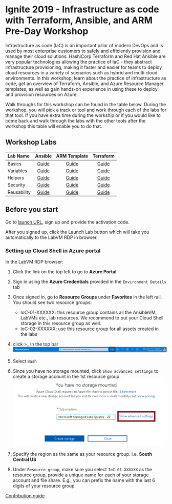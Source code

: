 # Ignite 2019 - Infrastructure as code with Terraform, Ansible, and ARM Pre-Day Workshop
Infrastructure as code (IaC) is an important pillar of modern DevOps and is used by most enterprise customers to safely and efficiently provision and manage their cloud solutions. HashiCorp Terraform and Red Hat Ansible are very popular technologies allowing the practice of IaC - they abstract infrastructure provisioning, making it faster and easier for teams to deploy cloud resources in a variety of scenarios such as hybrid and multi cloud environments. In this workshop, learn about the practice of infrastructure as code, get an overview of Terraform, Ansible, and Azure Resource Manager templates, as well as gain hands-on experience in using these to deploy and provision resources on Azure. 

Walk throughs for this workshop can be found in the table below. During the workshop, you will pick a track or tool and work through each of the labs for that tool. If you have extra time during the workship or if you would like to come back and walk through the labs with the other tools after the workshop this table will enable you to do that.

## Workshop Labs

| Lab Name      | Ansible       | ARM Template  | Terraform |
|:------------- |:-------------:|:-------------:|:-------------:|
| Basics        | [Guide](./Ansible/01-Basics/Guide.md) | [Guide](./ARM%20Template/01%20-%20Basics/Guide.md) | [Guide](./Terraform/01%20-%20Basics/Guide.md) |
| Variables     | [Guide](./Ansible/02-Variables/Guide.md) | [Guide](./ARM%20Template/02%20-%20Variables/Guide.md) | [Guide](./Terraform/02%20-%20Variables/Guide.md) |
| Helpers       | [Guide](./Ansible/03-Helpers/Guide.md) | [Guide](./ARM%20Template/03%20-%20Helpers/Guide.md) | [Guide](./Terraform/03%20-%20Helpers/Guide.md) |
| Security      | [Guide](./Ansible/04-Security/Guide.md) | [Guide](./ARM%20Template/04%20-%20Security/Guide.md) | [Guide](./Terraform/04%20-%20Security/Guide.md) |
| Reusability   | [Guide](./Ansible/05-Reusability/Guide.md) | [Guide](./ARM%20Template/05%20-%20Reusability/Guide.md) | [Guide](./Terraform/05%20-%20Reusability/Guide.md) |

## Before you start

Go to [launch URL](https://manage.cloudlabs.ai/#/odl/ac646c05-db3c-4773-a2b6-799f80eac16b), sign up and provide the activation code.

After you signed up, click the Launch Lab button which will take you automatically to the LabVM RDP in browser.

### Setting up Cloud Shell in Azure portal

In the LabVM RDP browser:

1. Click the link on the top left to go to **Azure Portal** 
1. Sign in using the **Azure Credentials** provided in the `Environment Details` tab
1. Once signed in, go to **Resource Groups** under **Favorites** in the left rail. You should see two resource groups: 
    - IoC-01-XXXXXX: this resource group contains all the AnsibleVM, LabVMs etc., lab resources. We recommend to put your Cloud Shell storage in this resource group as well.
    - IoC-02-XXXXXX: use this resource group for all assets created in the labs

1. click >_ in the top bar
![Launch Cloud Shell](/images/cloudshell.png)
1. Select `Bash`
1. Since you have no storage mounted, click `Show advanced settings` to create a storage account in the 1st resource group.
![Launch Cloud Shell](/images/setup-cloudshell.png)
1. Specify the region as the same as your resource group. i.e. **South Central US**
1. Under `Resource group`, make sure you select `IoC-01-XXXXXX` as the resource group, provide a unique name for each of your storage account and file share. E.g., you can prefix the name with the last 6 digits of your resource group.


[Contribution guide](Contrib.md)
